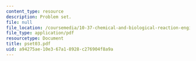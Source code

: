 ```yaml
---
content_type: resource
description: Problem set.
file: null
file_location: /coursemedia/10-37-chemical-and-biological-reaction-engineering-spring-2007/a94275ae10e367a18928c276904f8a9a_pset03.pdf
file_type: application/pdf
resourcetype: Document
title: pset03.pdf
uid: a94275ae-10e3-67a1-8928-c276904f8a9a
---
```

